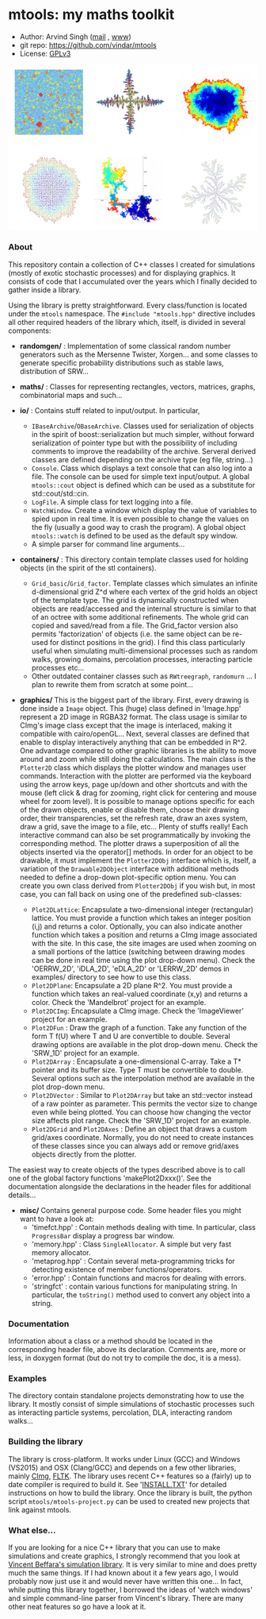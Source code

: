 # mtools: my maths toolkit

- Author:   Arvind Singh ([mail](mailto:arvind.singh@math.u-psud.fr) , [www](http://www.math.u-psud.fr/~singh/))
- git repo: https://github.com/vindar/mtools
- License:  [GPLv3](http://www.gnu.org/licenses/gpl-3.0.html)

!['Tree' Eden Model](./mtools.png)

### About

This repository contain a collection of C++ classes I created for simulations (mostly of exotic stochastic processes) and for displaying graphics. It consists of code that I accumulated over the years which I finally decided to gather inside a library. 

Using the library is pretty straightforward. Every class/function is located under the `mtools` namespace. The `#include "mtools.hpp"` directive includes all other required headers of the library which, itself, is divided in several components:

  - **randomgen/** : Implementation of some classical random number generators such as the Mersenne Twister, Xorgen... and some classes to generate specific probability distributions such as stable laws, distribution of SRW...

  - **maths/** : Classes for representing rectangles, vectors, matrices, graphs, combinatorial maps and such... 

  - **io/** : Contains stuff related to input/output. In particular, 
    - `IBaseArchive`/`OBaseArchive`. Classes used for serialization of objects in the spirit of boost::serialization but much simpler, without forward serialization of pointer type but with the possibility of including comments to improve the readability of the archive. Serveral derived classes are defined depending on the archive type (eg file, string...)
    - `Console`. Class which displays a text console that can also log into a file. The console can be used for simple text input/output. A global `mtools::cout` object is defined which can be used as a substitute for std::cout/std::cin.
    - `LogFile`. A simple class for text logging into a file.
    - `WatchWindow`. Create a window which display the value of variables to spied upon in real time. It is even possible to change the values on the fly (usually a good way to crash the program). A global object `mtools::watch` is defined to be used as the default spy window. 
    - A simple parser for command line arguments...

  - **containers/** : This directory contain template classes used for holding objects (in the spirit of the stl containers).
    - `Grid_basic`/`Grid_factor`. Template classes which simulates an infinite d-dimensional grid Z^d where each vertex of the grid holds an object of the template type. The grid is dynamically constructed when objects are read/accessed and the internal structure is similar to that of an octree with some additional refinements. The whole grid can copied and saved/read from a file. The Grid_factor version also permits 'factorization' of objects (i.e. the same object can be re-used for distinct positions in the grid). I find this class particularly useful when simulating multi-dimensional processes such as random walks, growing domains, percolation processes, interacting particle processes etc...
    - Other outdated container classes such as `RWtreegraph`, `randomurn` ...  I plan to rewrite them from scratch at some point...

  - **graphics/** This is the biggest part of the library. First, every drawing is done inside a `Image` object. This (huge) class defined in 'Image.hpp' represent a 2D image in RGBA32 format. The class usage is similar to CImg's image class except that the image is interlaced, making it compatible with cairo/openGL... Next, several classes are defined that enable to display interactively anything that can be embedded in R^2. One advantage compared to other graphic libraries is the ability to move around and zoom while still doing the calculations. The main class is the `Plotter2D` class which displays the plotter window and manages user commands. Interaction with the plotter are performed via the keyboard using the arrow keys, page up/down and other shortcuts and with the mouse (left click & drag for zooming, right click for centering and mouse wheel for zoom level). It is possible to manage options specific for each of the drawn objects, enable or disable them, choose their drawing order, their transparencies, set the refresh rate, draw an axes system, draw a grid, save the image to a file, etc... Plenty of stuffs really! Each interactive command can also be set programmatically by invoking the corresponding method. The plotter draws a superposition of all the objects inserted via the operator[] methods. In order for an object to be drawable, it must implement the `Plotter2DObj` interface which is, itself, a variation of the `Drawable2DObject` interface with additional methods needed to define a drop-down plot-specific option menu. You can create you own class derived from  `Plotter2DObj` if you wish but, in most case, you can fall back on using one of the predefined sub-classes:
    - `Plot2DLattice`: Encapsulate a two-dimensional integer (rectangular) lattice. You must provide a function which takes an integer position (i,j) and returns a color. Optionally, you can also indicate another function which takes a position and returns a CImg image associated with the site. In this case, the site images are used when zooming on a small portions of the lattice (switching between drawing modes can be done in real time using the plot drop-down menu). Check the 'OERRW_2D', 'iDLA_2D', 'eDLA_2D' or 'LERRW_2D' demos in examples/ directory to see how to use this class.
    - `Plot2DPlane`: Encapsulate a 2D plane R^2. You must provide a function which takes an real-valued coordinate (x,y) and returns a color. Check the 'Mandelbrot' project for an example.
    - `Plot2DCImg`: Encapsulate a CImg image. Check the 'ImageViewer' project for an example.
    - `Plot2DFun` : Draw the graph of a function. Take any function of the form T f(U) where T and U are convertible to double. Several drawing options are available in the plot drop-down menu. Check the 'SRW_1D' project for an example.
    - `Plot2DArray` : Encapsulate a one-dimensional C-array. Take a T* pointer and its buffer size. Type T must be convertible to double. Several options such as the interpolation method are available in the plot drop-down menu.
    - `Plot2DVector` : Similar to `Plot2DArray` but take an std::vector<T> instead of a raw pointer as parameter. This permits the vector size to change even while being plotted. You can choose how changing the vector size affects plot range. Check the 'SRW_1D' project for an example.
    - `Plot2DGrid` and `Plot2DAxes` : Define an object that draws a custom grid/axes coordinate. Normally, you do not need to create instances of these classes since you can always add or remove grid/axes objects directly from the plotter.

  The easiest way to create objects of the types described above is to call one of the global factory functions 'makePlot2Dxxx()'. See the documentation alongside the declarations in the header files for additional details...  
  
  - **misc/** Contains general purpose code. Some header files you might want to have a look at:
    - 'timefct.hpp' : Contain methods dealing with time. In particular, class `ProgressBar` display a progress bar window.
    - 'memory.hpp' : Class `SingleAllocator`. A simple but very fast memory allocator.
    - 'metaprog.hpp' : Contain several meta-programming tricks for detecting existence of member functions/operators.
    - 'error.hpp' : Contain functions and macros for dealing with errors.
    - 'stringfct' : contain various functions for manipulating string. In particular, the `toString()` method used to convert any object into a string.


### Documentation
Information about a class or a method should be located in the corresponding header file, above its declaration. Comments are, more or less, in doxygen format (but do not try to compile the doc, it is a mess).


### Examples
The directory contain standalone projects demonstrating how to use the library. It mostly consist of simple simulations of stochastic processes such as interacting particle systems, percolation, DLA, interacting random walks...


### Building the library
The library is cross-platform. It works under Linux (GCC) and Windows (VS2015) and OSX (Clang/GCC) and depends on a few other libraries, mainly [CImg](http://cimg.eu/), [FLTK](http://www.fltk.org). The library uses recent C++ features so a (fairly) up to date compiler is required to build it. See '[INSTALL.TXT](https://github.com/vindar/mtools/blob/master/INSTALL.TXT)' for detailed instructions on how to build the library. 
Once the library is built, the python script `mtools/mtools-project.py` can be used to created new projects that link against mtools.

### What else...
If you are looking for a nice C++ library that you can use to make simulations and create graphics, I strongly recommend that you look at [Vincent Beffara's simulation library](http://github.com/vbeffara/Simulations). It is very similar to mine and does pretty much the same things. If I had known about it a few years ago, I would probably now just use it and would never have written this one... In fact, while putting this library together, I borrowed the ideas of 'watch windows' and simple command-line parser from Vincent's library. There are many other neat features so go have a look at it.

